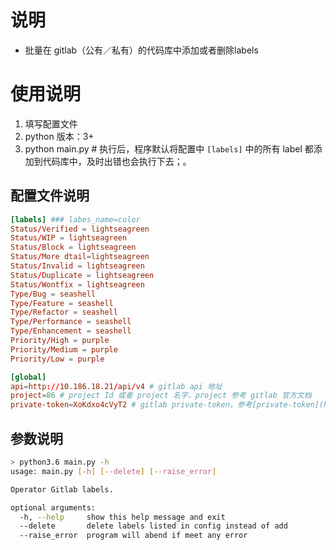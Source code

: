 # 说明
- 批量在 gitlab（公有／私有）的代码库中添加或者删除labels

# 使用说明
1. 填写配置文件
2. python 版本：3+
3. python main.py # 执行后，程序默认将配置中 `[labels]` 中的所有 label 都添加到代码库中，及时出错也会执行下去；。

## 配置文件说明
```conf
[labels] ### labes_name=color
Status/Verified = lightseagreen
Status/WIP = lightseagreen
Status/Block = lightseagreen
Status/More dtail=lightseagreen
Status/Invalid = lightseagreen
Status/Duplicate = lightseagreen
Status/Wontfix = lightseagreen
Type/Bug = seashell
Type/Feature = seashell
Type/Refactor = seashell
Type/Performance = seashell
Type/Enhancement = seashell
Priority/High = purple
Priority/Medium = purple
Priority/Low = purple

[global]
api=http://10.186.18.21/api/v4 # gitlab api 地址
project=86 # project Id 或者 project 名字，project 参考 gitlab 官方文档
private-token=XoKdxo4cVyT2 # gitlab private-token，参考[private-token](https://docs.gitlab.com/ee/api/#private-tokens)
```

## 参数说明
```bash
> python3.6 main.py -h
usage: main.py [-h] [--delete] [--raise_error]

Operator Gitlab labels.

optional arguments:
  -h, --help     show this help message and exit
  --delete       delete labels listed in config instead of add
  --raise_error  program will abend if meet any error
```